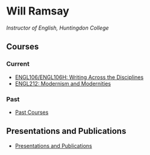 # Will Ramsay

*Instructor of English, Huntingdon College*

## Courses

### Current

* [ENGL106/ENGL106H: Writing Across the Disciplines](./ENGL106)
* [ENGL212: Modernism and Modernities](./engl212.html)

### Past

* [Past Courses](./past_courses.html)

## Presentations and Publications

* [Presentations and Publications](./presentations_and_publications.html)
